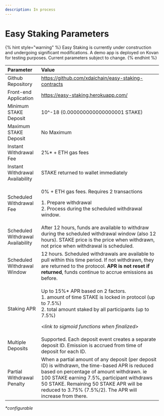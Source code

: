 ```yaml
---
description: In process
---
```


# Easy Staking Parameters

{% hint style="warning" %}
Easy Staking is currently under construction and undergoing significant modifications. A demo app is deployed on Kovan for testing purposes. Current parameters subject to change.
{% endhint %}

<table>
  <thead>
    <tr>
      <th style="text-align:left">Parameter</th>
      <th style="text-align:left">Value</th>
    </tr>
  </thead>
  <tbody>
    <tr>
      <td style="text-align:left">Github Repository</td>
      <td style="text-align:left"><a href="https://github.com/xdaichain/easy-staking-contracts">https://github.com/xdaichain/easy-staking-contracts</a>
      </td>
    </tr>
    <tr>
      <td style="text-align:left">Front-end Application</td>
      <td style="text-align:left"><a href="https://easy-staking.herokuapp.com/">https://easy-staking.herokuapp.com/</a>
      </td>
    </tr>
    <tr>
      <td style="text-align:left">Minimum STAKE Deposit</td>
      <td style="text-align:left">10^-18 (0.000000000000000001 STAKE)</td>
    </tr>
    <tr>
      <td style="text-align:left">Maximum STAKE Deposit</td>
      <td style="text-align:left">No Maximum</td>
    </tr>
    <tr>
      <td style="text-align:left">Instant Withdrawal Fee</td>
      <td style="text-align:left">2%* + ETH gas fees</td>
    </tr>
    <tr>
      <td style="text-align:left">Instant Withdrawal Availability</td>
      <td style="text-align:left">STAKE returned to wallet immediately</td>
    </tr>
    <tr>
      <td style="text-align:left">Scheduled Withdrawal Fee</td>
      <td style="text-align:left">
        <p>0% + ETH gas fees. Requires 2 transactions</p>
        <p>1. Prepare withdrawal
          <br />2. Process during the scheduled withdrawal window.</p>
      </td>
    </tr>
    <tr>
      <td style="text-align:left">Scheduled Withdrawal Availability</td>
      <td style="text-align:left">After 12 hours, funds are available to withdraw during the scheduled withdrawal
        window (also 12 hours). STAKE price is the price when withdrawn, not price
        when withdrawal is scheduled.</td>
    </tr>
    <tr>
      <td style="text-align:left">Scheduled Withdrawal Window</td>
      <td style="text-align:left">12 hours. Scheduled withdrawals are available to pull within this time
        period. If not withdrawn, they are returned to the protocol. <b>APR is not reset if returned</b>,
        funds continue to accrue emissions as before.</td>
    </tr>
    <tr>
      <td style="text-align:left">Staking APR</td>
      <td style="text-align:left">
        <p>Up to 15%* APR based on 2 factors.
          <br />1. amount of time STAKE is locked in protocol (up to 7.5%)
          <br />2. total amount staked by all participants (up to 7.5%)</p>
        <p><em>&lt;link to sigmoid functions when finalized&gt;</em>
        </p>
      </td>
    </tr>
    <tr>
      <td style="text-align:left">Multiple Deposits</td>
      <td style="text-align:left">Supported. Each deposit event creates a separate deposit ID. Emission
        is accrued from time of deposit for each ID.</td>
    </tr>
    <tr>
      <td style="text-align:left">Partial Withdrawal Penalty</td>
      <td style="text-align:left">When a partial amount of any deposit (per deposit ID) is withdrawn, the
        time-based APR is reduced based on percentage of amount withdrawn. ie 100
        STAKE earning 7.5%, participant withdraws 50 STAKE. Remaining 50 STAKE
        APR will be reduced to 3.75% (7.5%/2). The APR will increase from there.</td>
    </tr>
  </tbody>
</table>

_\*configurable_

